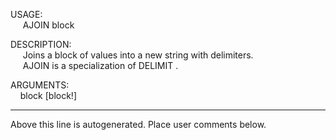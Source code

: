 USAGE:  
&nbsp;&nbsp;&nbsp;&nbsp;&nbsp;AJOIN&nbsp;block&nbsp;  
  
DESCRIPTION:  
&nbsp;&nbsp;&nbsp;&nbsp;&nbsp;Joins&nbsp;a&nbsp;block&nbsp;of&nbsp;values&nbsp;into&nbsp;a&nbsp;new&nbsp;string&nbsp;with&nbsp;delimiters.  
&nbsp;&nbsp;&nbsp;&nbsp;&nbsp;AJOIN&nbsp;is&nbsp;a&nbsp;specialization&nbsp;of&nbsp;DELIMIT&nbsp;.  
  
ARGUMENTS:  
&nbsp;&nbsp;&nbsp;&nbsp;block&nbsp;[block!]  
___
Above this line is autogenerated. Place user comments below.